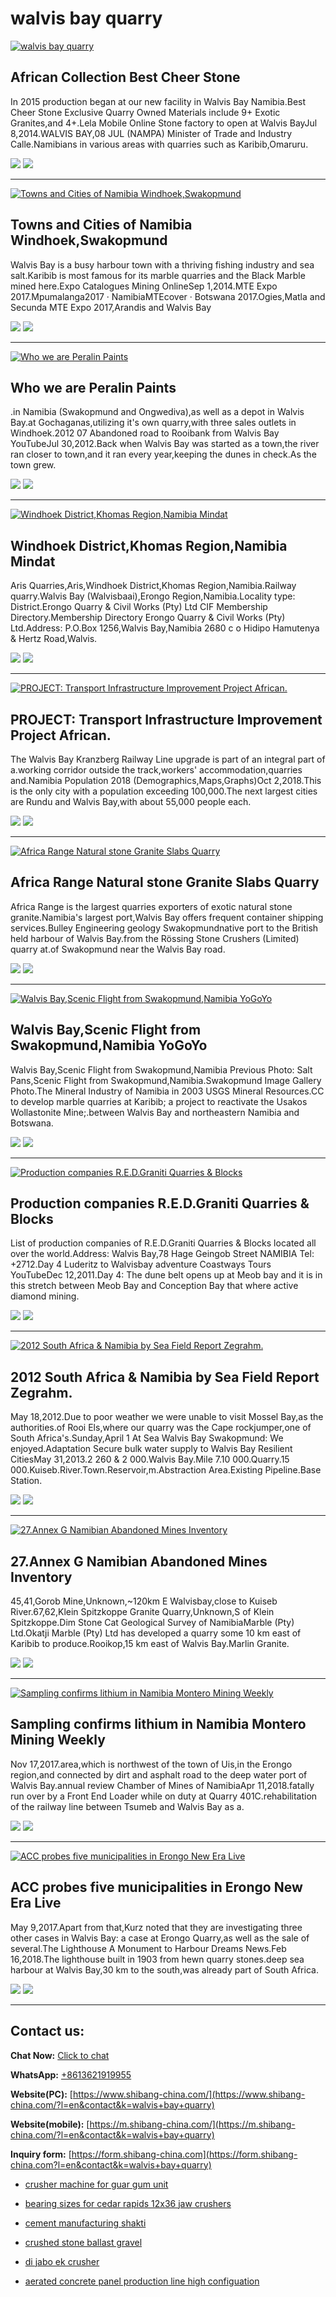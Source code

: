 # walvis bay quarry

<a href="https://swt.shibang-china.com/?l=en&img&k=walvis+bay+quarry" target="_blank">![walvis bay quarry](http://static.shibang-china.com/all-800x300/465.jpg)</a>

## African Collection Best Cheer Stone
In 2015 production began at our new facility in Walvis Bay Namibia.Best Cheer Stone Exclusive Quarry Owned Materials include 9+ Exotic Granites,and 4+.Lela Mobile Online Stone factory to open at Walvis BayJul 8,2014.WALVIS BAY,08 JUL (NAMPA) Minister of Trade and Industry Calle.Namibians in various areas with quarries such as Karibib,Omaruru.


<a href="https://whatsapp.shibangsoft.com/WhatsApp.php" target="_blank" title="WhatsApp">![](http://static.shibang-china.com/icon/whatsapp.png)</a> <a href="https://swt.shibang-china.com/?l=en&icon&k=walvis+bay+quarry" target="_blank">![](http://static.shibang-china.com/icon/chat-en.png)</a>

---

<a href="https://swt.shibang-china.com/?l=en&img&k=walvis+bay+quarry" target="_blank">![Towns and Cities of Namibia Windhoek,Swakopmund](http://static.shibang-china.com/all-800x300/1277.jpg)</a>

## Towns and Cities of Namibia Windhoek,Swakopmund
Walvis Bay is a busy harbour town with a thriving fishing industry and sea salt.Karibib is most famous for its marble quarries and the Black Marble mined here.Expo Catalogues Mining OnlineSep 1,2014.MTE Expo 2017.Mpumalanga2017 &middot; NamibiaMTEcover &middot; Botswana 2017.Ogies,Matla and Secunda MTE Expo 2017,Arandis and Walvis Bay


<a href="https://whatsapp.shibangsoft.com/WhatsApp.php" target="_blank" title="WhatsApp">![](http://static.shibang-china.com/icon/whatsapp.png)</a> <a href="https://swt.shibang-china.com/?l=en&icon&k=walvis+bay+quarry" target="_blank">![](http://static.shibang-china.com/icon/chat-en.png)</a>

---

<a href="https://swt.shibang-china.com/?l=en&img&k=walvis+bay+quarry" target="_blank">![Who we are Peralin Paints](http://static.shibang-china.com/all-800x300/424.jpg)</a>

## Who we are Peralin Paints
.in Namibia (Swakopmund and Ongwediva),as well as a depot in Walvis Bay.at Gochaganas,utilizing it&#39;s own quarry,with three sales outlets in Windhoek.2012 07 Abandoned road to Rooibank from Walvis Bay YouTubeJul 30,2012.Back when Walvis Bay was started as a town,the river ran closer to town,and it ran every year,keeping the dunes in check.As the town grew.


<a href="https://whatsapp.shibangsoft.com/WhatsApp.php" target="_blank" title="WhatsApp">![](http://static.shibang-china.com/icon/whatsapp.png)</a> <a href="https://swt.shibang-china.com/?l=en&icon&k=walvis+bay+quarry" target="_blank">![](http://static.shibang-china.com/icon/chat-en.png)</a>

---

<a href="https://swt.shibang-china.com/?l=en&img&k=walvis+bay+quarry" target="_blank">![Windhoek District,Khomas Region,Namibia Mindat](http://static.shibang-china.com/all-800x300/95.jpg)</a>

## Windhoek District,Khomas Region,Namibia Mindat
Aris Quarries,Aris,Windhoek District,Khomas Region,Namibia.Railway quarry.Walvis Bay (Walvisbaai),Erongo Region,Namibia.Locality type: District.Erongo Quarry &amp; Civil Works (Pty) Ltd CIF Membership Directory.Membership Directory Erongo Quarry &amp; Civil Works (Pty) Ltd.Address: P.O.Box 1256,Walvis Bay,Namibia 2680 c o Hidipo Hamutenya &amp; Hertz Road,Walvis.


<a href="https://whatsapp.shibangsoft.com/WhatsApp.php" target="_blank" title="WhatsApp">![](http://static.shibang-china.com/icon/whatsapp.png)</a> <a href="https://swt.shibang-china.com/?l=en&icon&k=walvis+bay+quarry" target="_blank">![](http://static.shibang-china.com/icon/chat-en.png)</a>

---

<a href="https://swt.shibang-china.com/?l=en&img&k=walvis+bay+quarry" target="_blank">![PROJECT: Transport Infrastructure Improvement Project African.](http://static.shibang-china.com/all-800x300/495.jpg)</a>

## PROJECT: Transport Infrastructure Improvement Project African.
The Walvis Bay Kranzberg Railway Line upgrade is part of an integral part of a.working corridor outside the track,workers&#39; accommodation,quarries and.Namibia Population 2018 (Demographics,Maps,Graphs)Oct 2,2018.This is the only city with a population exceeding 100,000.The next largest cities are Rundu and Walvis Bay,with about 55,000 people each.


<a href="https://whatsapp.shibangsoft.com/WhatsApp.php" target="_blank" title="WhatsApp">![](http://static.shibang-china.com/icon/whatsapp.png)</a> <a href="https://swt.shibang-china.com/?l=en&icon&k=walvis+bay+quarry" target="_blank">![](http://static.shibang-china.com/icon/chat-en.png)</a>

---

<a href="https://swt.shibang-china.com/?l=en&img&k=walvis+bay+quarry" target="_blank">![Africa Range Natural stone Granite Slabs Quarry](http://static.shibang-china.com/all-800x300/1262.jpg)</a>

## Africa Range Natural stone Granite Slabs Quarry
Africa Range is the largest quarries exporters of exotic natural stone granite.Namibia&#39;s largest port,Walvis Bay offers frequent container shipping services.Bulley Engineering geology Swakopmundnative port to the British held harbour of Walvis Bay.from the Rössing Stone Crushers (Limited) quarry at.of Swakopmund near the Walvis Bay road.


<a href="https://whatsapp.shibangsoft.com/WhatsApp.php" target="_blank" title="WhatsApp">![](http://static.shibang-china.com/icon/whatsapp.png)</a> <a href="https://swt.shibang-china.com/?l=en&icon&k=walvis+bay+quarry" target="_blank">![](http://static.shibang-china.com/icon/chat-en.png)</a>

---

<a href="https://swt.shibang-china.com/?l=en&img&k=walvis+bay+quarry" target="_blank">![Walvis Bay,Scenic Flight from Swakopmund,Namibia YoGoYo](http://static.shibang-china.com/all-800x300/1205.jpg)</a>

## Walvis Bay,Scenic Flight from Swakopmund,Namibia YoGoYo
Walvis Bay,Scenic Flight from Swakopmund,Namibia Previous Photo: Salt Pans,Scenic Flight from Swakopmund,Namibia.Swakopmund Image Gallery Photo.The Mineral Industry of Namibia in 2003 USGS Mineral Resources.CC to develop marble quarries at Karibib; a project to reactivate the Usakos Wollastonite Mine;.between Walvis Bay and northeastern Namibia and Botswana.


<a href="https://whatsapp.shibangsoft.com/WhatsApp.php" target="_blank" title="WhatsApp">![](http://static.shibang-china.com/icon/whatsapp.png)</a> <a href="https://swt.shibang-china.com/?l=en&icon&k=walvis+bay+quarry" target="_blank">![](http://static.shibang-china.com/icon/chat-en.png)</a>

---

<a href="https://swt.shibang-china.com/?l=en&img&k=walvis+bay+quarry" target="_blank">![Production companies R.E.D.Graniti Quarries &amp; Blocks](http://static.shibang-china.com/all-800x300/414.jpg)</a>

## Production companies R.E.D.Graniti Quarries &amp; Blocks
List of production companies of R.E.D.Graniti Quarries &amp; Blocks located all over the world.Address: Walvis Bay,78 Hage Geingob Street NAMIBIA Tel: +2712.Day 4 Luderitz to Walvisbay adventure Coastways Tours YouTubeDec 12,2011.Day 4: The dune belt opens up at Meob bay and it is in this stretch between Meob Bay and Conception Bay that where active diamond mining.


<a href="https://whatsapp.shibangsoft.com/WhatsApp.php" target="_blank" title="WhatsApp">![](http://static.shibang-china.com/icon/whatsapp.png)</a> <a href="https://swt.shibang-china.com/?l=en&icon&k=walvis+bay+quarry" target="_blank">![](http://static.shibang-china.com/icon/chat-en.png)</a>

---

<a href="https://swt.shibang-china.com/?l=en&img&k=walvis+bay+quarry" target="_blank">![2012 South Africa &amp; Namibia by Sea Field Report Zegrahm.](http://static.shibang-china.com/all-800x300/55.jpg)</a>

## 2012 South Africa &amp; Namibia by Sea Field Report Zegrahm.
May 18,2012.Due to poor weather we were unable to visit Mossel Bay,as the authorities.of Rooi Els,where our quarry was the Cape rockjumper,one of South Africa&#39;s.Sunday,April 1 At Sea Walvis Bay Swakopmund: We enjoyed.Adaptation Secure bulk water supply to Walvis Bay Resilient CitiesMay 31,2013.2 260 &amp; 2 000.Walvis Bay.Mile 7.10 000.Quarry.15 000.Kuiseb.River.Town.Reservoir,m.Abstraction Area.Existing Pipeline.Base Station.


<a href="https://whatsapp.shibangsoft.com/WhatsApp.php" target="_blank" title="WhatsApp">![](http://static.shibang-china.com/icon/whatsapp.png)</a> <a href="https://swt.shibang-china.com/?l=en&icon&k=walvis+bay+quarry" target="_blank">![](http://static.shibang-china.com/icon/chat-en.png)</a>

---

<a href="https://swt.shibang-china.com/?l=en&img&k=walvis+bay+quarry" target="_blank">![27.Annex G Namibian Abandoned Mines Inventory](http://static.shibang-china.com/all-800x300/535.jpg)</a>

## 27.Annex G Namibian Abandoned Mines Inventory
45,41,Gorob Mine,Unknown,~120km E Walvisbay,close to Kuiseb River.67,62,Klein Spitzkoppe Granite Quarry,Unknown,S of Klein Spitzkoppe.Dim Stone Cat Geological Survey of NamibiaMarble (Pty) Ltd.Okatji Marble (Pty) Ltd has developed a quarry some 10 km east of Karibib to produce.Rooikop,15 km east of Walvis Bay.Marlin Granite.


<a href="https://whatsapp.shibangsoft.com/WhatsApp.php" target="_blank" title="WhatsApp">![](http://static.shibang-china.com/icon/whatsapp.png)</a> <a href="https://swt.shibang-china.com/?l=en&icon&k=walvis+bay+quarry" target="_blank">![](http://static.shibang-china.com/icon/chat-en.png)</a>

---

<a href="https://swt.shibang-china.com/?l=en&img&k=walvis+bay+quarry" target="_blank">![Sampling confirms lithium in Namibia Montero Mining Weekly](http://static.shibang-china.com/all-800x300/1205.jpg)</a>

## Sampling confirms lithium in Namibia Montero Mining Weekly
Nov 17,2017.area,which is northwest of the town of Uis,in the Erongo region,and connected by dirt and asphalt road to the deep water port of Walvis Bay.annual review Chamber of Mines of NamibiaApr 11,2018.fatally run over by a Front End Loader while on duty at Quarry 401C.rehabilitation of the railway line between Tsumeb and Walvis Bay as a.


<a href="https://whatsapp.shibangsoft.com/WhatsApp.php" target="_blank" title="WhatsApp">![](http://static.shibang-china.com/icon/whatsapp.png)</a> <a href="https://swt.shibang-china.com/?l=en&icon&k=walvis+bay+quarry" target="_blank">![](http://static.shibang-china.com/icon/chat-en.png)</a>

---

<a href="https://swt.shibang-china.com/?l=en&img&k=walvis+bay+quarry" target="_blank">![ACC probes five municipalities in Erongo New Era Live](http://static.shibang-china.com/all-800x300/279.jpg)</a>

## ACC probes five municipalities in Erongo New Era Live
May 9,2017.Apart from that,Kurz noted that they are investigating three other cases in Walvis Bay: a case at Erongo Quarry,as well as the sale of several.The Lighthouse A Monument to Harbour Dreams News.Feb 16,2018.The lighthouse built in 1903 from hewn quarry stones.deep sea harbour at Walvis Bay,30 km to the south,was already part of South Africa.


<a href="https://whatsapp.shibangsoft.com/WhatsApp.php" target="_blank" title="WhatsApp">![](http://static.shibang-china.com/icon/whatsapp.png)</a> <a href="https://swt.shibang-china.com/?l=en&icon&k=walvis+bay+quarry" target="_blank">![](http://static.shibang-china.com/icon/chat-en.png)</a>

---
## Contact us:

**Chat Now:** [Click to chat](https://swt.shibang-china.com?l=en&contact&k=walvis+bay+quarry)

**WhatsApp:**  [+8613621919955](https://whatsapp.shibangsoft.com/WhatsApp.php)

**Website(PC):** [https://www.shibang-china.com/](https://www.shibang-china.com/?l=en&contact&k=walvis+bay+quarry)

**Website(mobile):** [https://m.shibang-china.com/](https://m.shibang-china.com/?l=en&contact&k=walvis+bay+quarry)

**Inquiry form:** [https://form.shibang-china.com](https://form.shibang-china.com?l=en&contact&k=walvis+bay+quarry)

* [crusher machine for guar gum unit](../130/crusher%20machine%20for%20guar%20gum%20unit.md)

* [bearing sizes for cedar rapids 12x36 jaw crushers](../126/bearing%20sizes%20for%20cedar%20rapids%2012x36%20jaw%20crushers.md)

* [cement manufacturing shakti](../126/cement%20manufacturing%20shakti.md)

* [crushed stone ballast gravel](../139/crushed%20stone%20ballast%20gravel.md)

* [di jabo ek crusher](../136/di%20jabo%20ek%20crusher.md)

* [aerated concrete panel production line high configuation](../126/aerated%20concrete%20panel%20production%20line%20high%20configuation.md)